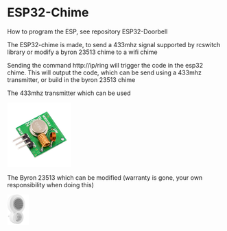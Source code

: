 # ESP32-Chime

How to program the ESP, see repository ESP32-Doorbell

The ESP32-chime is made, to send a 433mhz signal supported by rcswitch library or modify a byron 23513 chime to a wifi chime

Sending the command http://ip/ring will trigger the code in the esp32 chime.
This will output the code, which can be send using a 433mhz transmitter, or build in the byron 23513 chime

The 433mhz transmitter which can be used

<img src="assets/Readme_home_pictures/433Mhz-RF-Wireless-transmitter.jpg" width="150" >

The Byron 23513 which can be modified (warranty is gone, your own responsibility when doing this)

<img src="assets/Readme_home_pictures/byron_dby-23513.jpg" width="50" >
